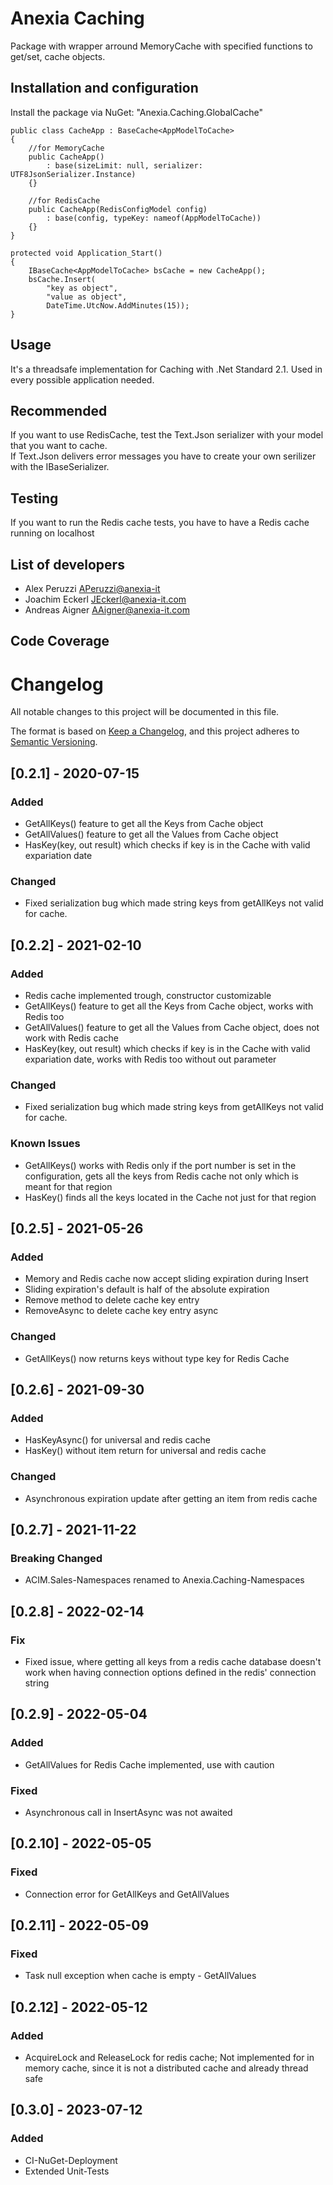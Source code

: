 # Anexia Caching
Package with wrapper arround MemoryCache with specified functions to get/set,
cache objects. 

## Installation and configuration
Install the package via NuGet: "Anexia.Caching.GlobalCache"

	public class CacheApp : BaseCache<AppModelToCache>
	{
		//for MemoryCache
		public CacheApp()
			: base(sizeLimit: null, serializer: UTF8JsonSerializer.Instance)
		{}
		
		//for RedisCache
		public CacheApp(RedisConfigModel config)
			: base(config, typeKey: nameof(AppModelToCache))
		{}
	}
	
	protected void Application_Start()
	{
		IBaseCache<AppModelToCache> bsCache = new CacheApp();
		bsCache.Insert(
			"key as object",
			"value as object",
			DateTime.UtcNow.AddMinutes(15));
	}

## Usage
It's a threadsafe implementation for Caching with .Net Standard 2.1.
Used in every possible application needed.

## Recommended
If you want to use RedisCache, test the Text.Json serializer with your model that you want to cache.  
If Text.Json delivers error messages you have to create your own serilizer with the IBaseSerializer.

## Testing
If you want to run the Redis cache tests, you have to have a Redis cache running on localhost

## List of developers

* Alex Peruzzi <APeruzzi@anexia-it>
* Joachim Eckerl <JEckerl@anexia-it.com>
* Andreas Aigner <AAigner@anexia-it.com>

## Code Coverage
# Changelog

All notable changes to this project will be documented in this file.

The format is based on [Keep a Changelog](https://keepachangelog.com/en/1.0.0/),
and this project adheres to [Semantic Versioning](https://semver.org/spec/v2.0.0.html).

## [0.2.1] - 2020-07-15

### Added

- GetAllKeys() feature to get all the Keys from Cache object
- GetAllValues() feature to get all the Values from Cache object
- HasKey(key, out result) which checks if key is in the Cache with valid expariation date

### Changed
- Fixed serialization bug which made string keys from getAllKeys not valid for cache.

## [0.2.2] - 2021-02-10

### Added
- Redis cache implemented trough, constructor customizable
- GetAllKeys() feature to get all the Keys from Cache object, works with Redis too
- GetAllValues() feature to get all the Values from Cache object, does not work with Redis cache
- HasKey(key, out result) which checks if key is in the Cache with valid expariation date, works with Redis too without out parameter

### Changed
- Fixed serialization bug which made string keys from getAllKeys not valid for cache.

### Known Issues
- GetAllKeys() works with Redis only if the port number is set in the configuration, gets all the keys from Redis cache not only which is meant for that region
- HasKey() finds all the keys located in the Cache not just for that region

## [0.2.5] - 2021-05-26

### Added
- Memory and Redis cache now accept sliding expiration during Insert
- Sliding expiration's default is half of the absolute expiration
- Remove method to delete cache key entry
- RemoveAsync to delete cache key entry async

### Changed
- GetAllKeys() now returns keys without type key for Redis Cache

## [0.2.6] - 2021-09-30

### Added
- HasKeyAsync() for universal and redis cache
- HasKey() without item return for universal and redis cache

### Changed
- Asynchronous expiration update after getting an item from redis cache

## [0.2.7] - 2021-11-22

### Breaking Changed
- ACIM.Sales-Namespaces renamed to Anexia.Caching-Namespaces

## [0.2.8] - 2022-02-14

### Fix
- Fixed issue, where getting all keys from a redis cache database doesn't work when having connection options defined in the redis' connection string

## [0.2.9] - 2022-05-04

### Added
- GetAllValues for Redis Cache implemented, use with caution

### Fixed
- Asynchronous call in InsertAsync was not awaited

## [0.2.10] - 2022-05-05

### Fixed
- Connection error for GetAllKeys and GetAllValues

## [0.2.11] - 2022-05-09

### Fixed
- Task null exception when cache is empty - GetAllValues

## [0.2.12] - 2022-05-12

### Added
- AcquireLock and ReleaseLock for redis cache; Not implemented for in memory cache, since it is not a distributed cache and already thread safe

## [0.3.0] - 2023-07-12

### Added
- CI-NuGet-Deployment
- Extended Unit-Tests
